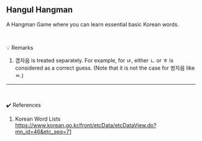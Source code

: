 ## Hangul Hangman

A Hangman Game where you can learn essential basic Korean words.

<br>

💡 Remarks

1. 겹자음 is treated separately. For example, for ㄶ, either ㄴ or ㅎ is considered as a correct guess. (Note that it is not the case for 쌍자음 like ㅆ.)
   

---
<br>

✔️ References 

1. Korean Word Lists
 <https://www.korean.go.kr/front/etcData/etcDataView.do?mn_id=46&etc_seq=71>